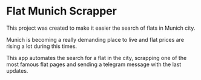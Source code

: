 # Flat Munich Scrapper

This project was created to make it easier the search of flats in Munich city.

Munich is becoming a really demanding place to live and flat prices are rising a lot during this times.

This app automates the search for a flat in the city, scrapping one of the most famous flat pages and sending a telegram message with the last updates.
